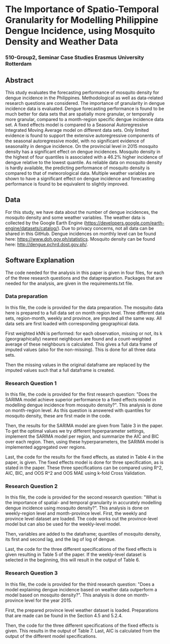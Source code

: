 # The Importance of Spatio-Temporal Granularity for Modelling Philippine Dengue Incidence, using Mosquito Density and Weather Data
### 510-Group2, Seminar Case Studies Erasmus University Rotterdam

## Abstract
This study evaluates the forecasting performance of mosquito density for dengue incidence in the Philippines. Methodological as well as data-related research questions are considered. The importance of granularity in dengue incidence data is evaluated. Dengue forecasting performance is found to be much better for data sets that are spatially more granular, or temporally more granular, compared to a month-region specific dengue incidence data set. A fixed effects model is compared to a Seasonal Autoregressive Integrated Moving Average model on different data sets. Only limited evidence is found to support the extensive autoregressive components of the seasonal autoregressive model, with no significant evidence of seasonality in dengue incidence. On the provincial level in 2015 mosquito density has a significant effect on dengue incidences. Mosquito density in the highest of four quantiles is associated with a 46.2\% higher incidence of dengue relative to the lowest quantile. As reliable data on mosquito density is hardly available, the predicting performance of mosquito density is compared to that of meteorological data. Multiple weather variables are shown to have a significant effect on dengue incidence and forecasting performance is found to be equivalent to slightly improved.

## Data
For this study, we have data about the number of dengue incidences, the mosquito density and some weather variables. The weather data is collected by the Google Earth Engine (https://developers.google.com/earth-engine/datasets/catalog/). Due to privacy concerns, not all data can be shared in this GitHub. Dengue incidences on monthly level can be found here: https://www.doh.gov.ph/statistics. Mosquito density can be found here: http://dengue.pchrd.dost.gov.ph/. 

## Software Explanation
The code needed for the analysis in this paper is given in four files, for each of the three research questions and the datapreparation. Packages that are needed for the analysis, are given in the requirements.txt file.

### Data preparation
In this file, the code is provided for the data preparation. The mosquito data here is prepared to a full data set on month region level.
Three different data sets, region-month, weekly and province, are imputed all the same way. All data sets are first loaded with corresponding geographical data.

First weighted kNN is performed: for each observation, missing or not, its k (georgraphically) nearest neighbours are found and a count-weighted average of these neighbours is calculated. This gives a full data frame of imputed values (also for the non-missing). This is done for all three data sets.

Then the missing values in the original dataframe are replaced by the imputed values such that a full dataframe is created. 


### Research Question 1
In this file, the code is provided for the first research question: "Does the SARIMA model achieve superior performance to a fixed effects model in modelling dengue incidence from mosquito density?". 
This analysis is done on month-region level. As this question is answered with quantiles for mosquito density, these are first made in the code. 

Then, the results for the SARIMA model are given from Table 3 in the paper. To get the optimal values we try different hyperparameter settings, implement the SARIMA model per region, and summarize the AIC and BIC over each region. Then, using these hyperparameters, the SARIMA model is implemented aggregated over regions. 

Last, the code for the results for the fixed effects, as stated in Table 4 in the paper, is given. The fixed effects model is done for three specification, as is stated in the paper. These three specifications can be compared using R^2, AIC, BIC, and OOS R^2 and OOS MAE using k-fold Cross Validation.  


### Research Question 2
In this file, the code is provided for the second research question: "What is the importance of spatial- and temporal granularity in accurately modelling dengue incidence using mosquito density?". This analysis is done on weekly-region level and month-province level. First, the weekly and province level dataset are loaded. The code works out the province-level model but can also be used for the weekly-level model. 

Then, variables are added to the dataframe; quantiles of mosquito density, its first and second lag, and the lag of log of dengue. 

Last, the code for the three different specifications of the fixed effects is given resulting in Table 5 of the paper. If the weekly-level dataset is selected in the beginning, this will result in the output of Table 6.

### Research Question 3
In this file, the code is provided for the third research question: "Does a model explaining dengue incidence based on weather data outperform a model based on mosquito density?". This analysis is done on month-province level for the year 2015. 

First, the prepared province level weather dataset is loaded. Preparations that are made can be found in the Section 4.5 and 5.2.4. 

Then, the code for the three different specifications of the fixed effects is given. This results in the output of Table 7. Last, AIC is calculated from the output of the different model specifications.  


